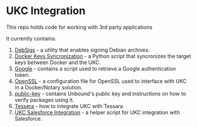 # UKC Integration
This repo holds code for working with 3rd party applications

It currently contains:
1. [DebSigs](./DebSigs) - a utility that enables signing Debian archives.
1. [Docker Keys Syncronization](./Docker-Sync) - a Python script that syncronizes the target keys between Docker and the UKC.
1. [Google](./Google) - contains a script used to retrieve a Google authentication token.
1. [OpenSSL](./OpenSSL) - a configuration file for OpenSSL used to interface with UKC in a Docker/Notary solution.
1. [public-key](./public-key) - contains Unbound's public key and instructions on how to verify packages using it.
1. [Tessera](./Tessera) - how to integrate UKC with Tessara.
1. [UKC Salesforce Integration](./UKC-Salesforce-Integration) - a helper script for UKC integration with Salesforce.
